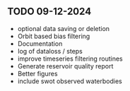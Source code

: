 ## TODO 09-12-2024

- optional data saving or deletion
- Orbit based bias filtering
- Documentation
- log of dataloss / steps
- improve timeseries filtering routines
- Generate reservoir quality report
- Better figures
- include swot observed waterbodies
